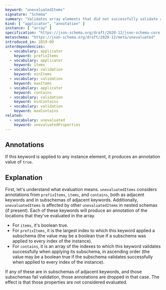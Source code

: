 ```yaml
---
keyword: "unevaluatedItems"
signature: "Schema"
summary: "Validates array elements that did not successfully validate against other standard array applicators."
kind: [ "applicator", "annotation" ]
instance: [ "array" ]
specification: "https://json-schema.org/draft/2020-12/json-schema-core.html#section-11.2"
metaschema: "https://json-schema.org/draft/2020-12/meta/unevaluated"
introduced_in: 2019-09
interdependencies:
  - vocabulary: applicator
    keyword: prefixItems
  - vocabulary: applicator
    keyword: items
  - vocabulary: validation
    keyword: minItems
  - vocabulary: validation
    keyword: maxItems
  - vocabulary: applicator
    keyword: contains
  - vocabulary: validation
    keyword: minContains
  - vocabulary: validation
    keyword: maxContains
related:
  - vocabulary: unevaluated
    keyword: unevaluatedProperties
---
```


Annotations
-----------

If this keyword is applied to any instance element, it produces an annotation value of `true`.

## Explanation

First, let's understand what evaluation means. `unevaluatedItems` considers annotations from `prefixItems`, `items`, and `contains`, both as adjacent keywords and in subschemas of adjacent keywords. Additionally, `unevaluatedItems` is affected by other `unevaluatedItems` in nested schemas (if present). Each of these keywords will produce an annotation of the locations that they've evaluated in the array.
- For `items`, it's boolean true.
- For `prefixItems`, it is the largest index to which this keyword applied a subschema (the value may be a boolean true if a subschema was applied to every index of the instance).
- For `contains`, it is an array of the indexes to which this keyword validates successfully when applying its subschema, in ascending order (the value may be a boolean true if the subschema validates successfully when applied to every index of the instance).

If any of these are in subschemas of adjacent keywords, and those subschemas fail validation, those annotations are dropped in that case. The effect is that those properties are not considered evaluated.